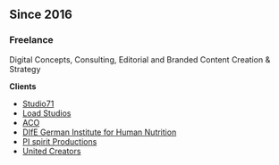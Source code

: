 ## Since 2016

### Freelance

Digital Concepts, Consulting, Editorial and Branded Content Creation & Strategy

**Clients**

* [Studio71](https://www.studio71.com)
* [Load Studios](http://loadstudios.com/)
* [ACO](http://www.aco-tiefbau.de/home/)
* [DIfE German Institute for Human Nutrition](http://www.dife.de/)
* [PI spirit Productions](http://www.pi-spirit.de/)
* [United Creators](http://unitedcreators.net/)

